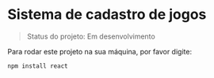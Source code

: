 # Sistema de cadastro de jogos #

> Status do projeto: Em desenvolvimento

Para rodar este projeto na sua máquina, por favor digite:

```
npm install react
```
